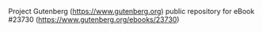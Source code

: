 Project Gutenberg (https://www.gutenberg.org) public repository for eBook #23730 (https://www.gutenberg.org/ebooks/23730)
